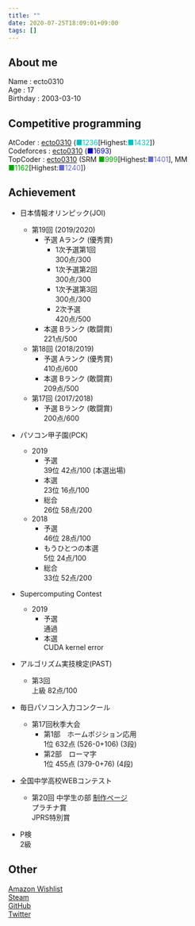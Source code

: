 ```yaml
---
title: ""
date: 2020-07-25T18:09:01+09:00
tags: []
---
```

## About me

Name : ecto0310  
Age : 17  
Birthday : 2003-03-10  

## Competitive programming

AtCoder : [ecto0310](https://atcoder.jp/users/ecto0310) (<font color="#00C0C0">■1236</font>[Highest:<font color="#00C0C0">■1432</font>])  
Codeforces : [ecto0310](https://codeforces.com/profile/ecto0310) (<font color="#0000cc">■1693</font>)  
TopCoder : [ecto0310](https://www.topcoder.com/members/ecto0310/) (SRM <font color="#00A900">■999</font>[Highest:<font color="#616BD5">■1401</font>], MM <font color="#00A900">■1162</font>[Highest:<font color="#616BD5">■1240</font>])  

## Achievement

- 日本情報オリンピック(JOI)  
  - 第19回 (2019/2020)  
    - 予選 Aランク (優秀賞)  
      - 1次予選第1回  
        300点/300  
      - 1次予選第2回  
        300点/300  
      - 1次予選第3回  
        300点/300  
      - 2次予選  
        420点/500  
    - 本選 Bランク (敢闘賞)  
      221点/500  
  - 第18回 (2018/2019)  
    - 予選 Aランク (優秀賞)  
      410点/600  
    - 本選 Bランク (敢闘賞)  
      209点/500  
  - 第17回 (2017/2018)  
    - 予選 Bランク (敢闘賞)  
      200点/600  

- パソコン甲子園(PCK)  
  - 2019  
    - 予選  
      39位 42点/100 (本選出場)  
    - 本選  
      23位 16点/100  
    - 総合  
      26位 58点/200  
  - 2018  
    - 予選  
      46位 28点/100  
    - もうひとつの本選  
      5位 24点/100  
    - 総合  
      33位 52点/200  

- Supercomputing Contest  
  - 2019  
    - 予選  
      通過  
    - 本選  
      CUDA kernel error  

- アルゴリズム実技検定(PAST)  
  - 第3回  
    上級 82点/100  

- 毎日パソコン入力コンクール  
  - 第17回秋季大会  
    - 第1部　ホームポジション応用  
      1位 632点 (526-0+106) (3段)  
    - 第2部　ローマ字  
      1位 455点 (379-0+76) (4段)  

- 全国中学高校WEBコンテスト  
  - 第20回 中学生の部 [制作ページ](http://kansen-manabu.jp/)  
    プラチナ賞  
    JPRS特別賞  

- P検  
  2級  

## Other

[<i class="fab fa-amazon"></i> Amazon Wishlist](https://www.amazon.jp/hz/wishlist/ls/RQUF9T44I2X8?ref_=wl_share)  
[<i class="fab fa-steam"></i> Steam](https://steamcommunity.com/id/ecto0310/)  
[<i class="fab fa-github"></i> GitHub](https://github.com/ecto0310)  
[<i class="fab fa-twitter"></i> Twitter](https://twitter.com/ecto0310)  
